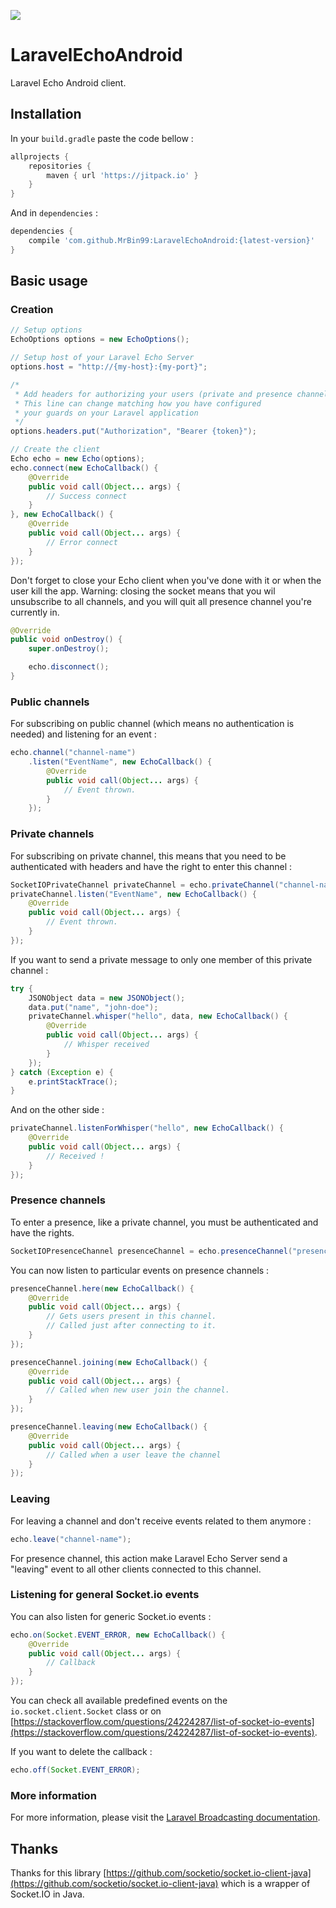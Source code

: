 [![](https://jitpack.io/v/MrBin99/LaravelEchoAndroid.svg)](https://jitpack.io/#MrBin99/LaravelEchoAndroid)

# LaravelEchoAndroid

Laravel Echo Android client.


## Installation
In your ``build.gradle`` paste the code bellow :
```gradle
allprojects {
    repositories {
        maven { url 'https://jitpack.io' }
    }
}
```

And in ``dependencies`` :
`````gradle
dependencies {
    compile 'com.github.MrBin99:LaravelEchoAndroid:{latest-version}'
}
`````

## Basic usage

### Creation

```java
// Setup options
EchoOptions options = new EchoOptions();

// Setup host of your Laravel Echo Server
options.host = "http://{my-host}:{my-port}";

/*
 * Add headers for authorizing your users (private and presence channels).
 * This line can change matching how you have configured 
 * your guards on your Laravel application
 */
options.headers.put("Authorization", "Bearer {token}");

// Create the client
Echo echo = new Echo(options);
echo.connect(new EchoCallback() {
    @Override
    public void call(Object... args) {
        // Success connect
    }
}, new EchoCallback() {
    @Override
    public void call(Object... args) {
        // Error connect
    }
});
```

Don't forget to close your Echo client when you've done with it or when
the user kill the app.
Warning: closing the socket means that you wil unsubscribe to all channels, and you will quit all presence channel you're currently in.

```java
@Override
public void onDestroy() {
    super.onDestroy();

    echo.disconnect();
}
```

### Public channels

For subscribing on public channel (which means no authentication is needed) and listening for an event :

```java
echo.channel("channel-name")
    .listen("EventName", new EchoCallback() {
        @Override
        public void call(Object... args) {
            // Event thrown.
        }
    });
```

### Private channels

For subscribing on private channel, this means that you need to be authenticated with headers and have the right to 
enter this channel :

```java
SocketIOPrivateChannel privateChannel = echo.privateChannel("channel-name");
privateChannel.listen("EventName", new EchoCallback() {
    @Override
    public void call(Object... args) {
        // Event thrown.
    }
});
```

If you want to send a private message to only one member of this private channel :

```java
try {
    JSONObject data = new JSONObject();
    data.put("name", "john-doe");
    privateChannel.whisper("hello", data, new EchoCallback() {
        @Override
        public void call(Object... args) {
            // Whisper received
        }
    });
} catch (Exception e) {
    e.printStackTrace();
}
```

And on the other side :

```java
privateChannel.listenForWhisper("hello", new EchoCallback() {
    @Override
    public void call(Object... args) {
        // Received !     
    }
});
```

### Presence channels

To enter a presence, like a private channel, you must be authenticated and have the rights.

```java 
SocketIOPresenceChannel presenceChannel = echo.presenceChannel("presence-channel");
```

You can now listen to particular events on presence channels :

```java
presenceChannel.here(new EchoCallback() {
    @Override
    public void call(Object... args) {
        // Gets users present in this channel.
        // Called just after connecting to it.
    }
});

presenceChannel.joining(new EchoCallback() {
    @Override
    public void call(Object... args) {
        // Called when new user join the channel.
    }
});

presenceChannel.leaving(new EchoCallback() {
    @Override
    public void call(Object... args) {
        // Called when a user leave the channel
    }
});
```

### Leaving

For leaving a channel and don't receive events related to them anymore :

```java
echo.leave("channel-name");
```

For presence channel, this action make Laravel Echo Server send a "leaving" event to all other clients connected to this channel.

### Listening for general Socket.io events

You can also listen for generic Socket.io events :

```java
echo.on(Socket.EVENT_ERROR, new EchoCallback() {
    @Override
    public void call(Object... args) {
        // Callback
    }
});
```

You can check all available predefined events on the `io.socket.client.Socket` class or on [https://stackoverflow.com/questions/24224287/list-of-socket-io-events](https://stackoverflow.com/questions/24224287/list-of-socket-io-events).

If you want to delete the callback :

```java
echo.off(Socket.EVENT_ERROR);
```

### More information

For more information, please visit the [Laravel Broadcasting documentation](https://laravel.com/docs/5.6/broadcasting).

## Thanks

Thanks for this library [https://github.com/socketio/socket.io-client-java](https://github.com/socketio/socket.io-client-java) which is a wrapper of Socket.IO in Java.
